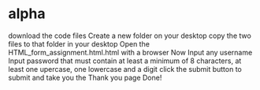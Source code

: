 # alpha
download the code files
Create a new folder on your desktop
copy the two files to that folder in your desktop
Open the HTML_form_assignment.html.html with a browser
Now Input any username
Input password that must contain at least a minimum of 8 characters, at least one upercase, one lowercase and a digit
click the submit button to submit and take you the Thank you page
Done!
